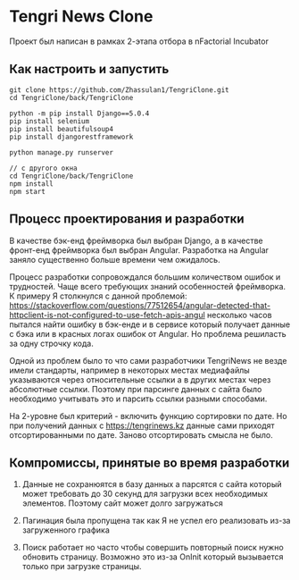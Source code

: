 # Tengri News Clone 
Проект был написан в рамках 2-этапа отбора в nFactorial Incubator

## Как настроить и запустить

```
git clone https://github.com/Zhassulan1/TengriClone.git
cd TengriClone/back/TengriClone

python -m pip install Django==5.0.4
pip install selenium
pip install beautifulsoup4
pip install djangorestframework

python manage.py runserver

// с другого окна
cd TengriClone/back/TengriClone
npm install
npm start

```


## Процесс проектирования и разработки 
В качестве бэк-енд фреймворка был выбран Django, а в качестве фронт-енд фреймворка был выбран Angular.
Разработка на Angular заняло существенно больше времени чем ожидалось. 

Процесс разработки сопровождался большим количеством ошибок и трудностей. Чаще всего требующих знаний особенностей фреймворка. К примеру Я столкнулся с данной проблемой: https://stackoverflow.com/questions/77512654/angular-detected-that-httpclient-is-not-configured-to-use-fetch-apis-angul
несколько часов пытался найти ошибку в бэк-енде и в сервисе который получает данные с бэка или в красных логах ошибок от Angular. Но проблема решиласть за одну строчку кода.

Одной из проблем было то что сами разработчики TengriNews не везде имели стандарты, например в некоторых местах медиафайлы указываются через относительные ссылки а в других местах через абсолютные ссылки. Поэтому при парсинге данных с сайта было необходимо учитывать это и парсить ссылки разными способами.

На 2-уровне был критерий - включить функцию сортировки по дате. Но при получений данных с https://tengrinews.kz данные сами приходят отсортированными по дате. Заново отсортировать смысла не было.  

## Компромиссы, принятые во время разработки
1. Данные не сохранюятся в базу данных а парсятся с сайта который может требовать до 30 секунд для загрузки всех необходимых элементов. Поэтому сайт может долго загружаться

2. Пагинация была пропущена так как Я не успел его реализовать из-за загруженного графика 

3. Поиск работает но часто чтобы совершить повторный поиск нужно обновить страницу. Возможно это из-за OnInit который вызывается только при загрузке страницы.
